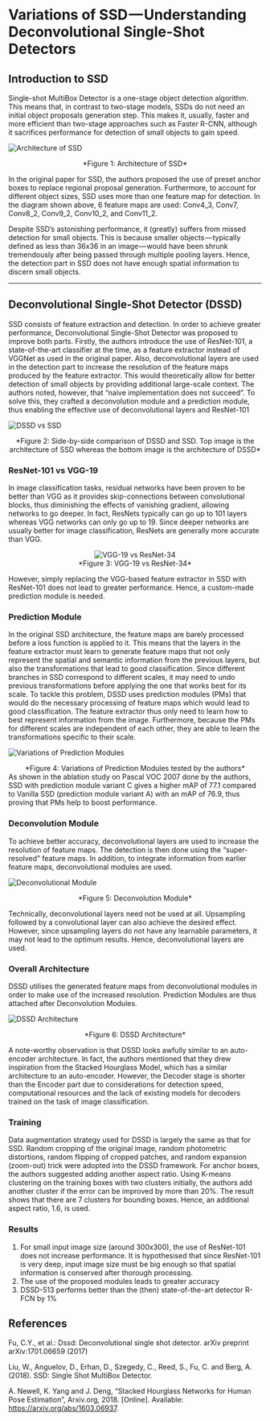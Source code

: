 # Variations of SSD — Understanding Deconvolutional Single-Shot Detectors
## Introduction to SSD

Single-shot MultiBox Detector is a one-stage object detection algorithm. This means that, in contrast to two-stage models, SSDs do not need an initial object proposals generation step. This makes it, usually, faster and more efficient than two-stage approaches such as Faster R-CNN, although it sacrifices performance for detection of small objects to gain speed.

![Architecture of SSD](/assets/imgs/DSSD/ssd.png "Architecture of SSD")
<div align="center" markdown="1">
*Figure 1: Architecture of SSD*
</div>

In the original paper for SSD, the authors proposed the use of preset anchor boxes to replace regional proposal generation. Furthermore, to account for different object sizes, SSD uses more than one feature map for detection. In the diagram shown above, 6 feature maps are used: Conv4_3, Conv7, Conv8_2, Conv9_2, Conv10_2, and Conv11_2.

Despite SSD’s astonishing performance, it (greatly) suffers from missed detection for small objects. This is because smaller objects — typically defined as less than 36x36 in an image — would have been shrunk tremendously after being passed through multiple pooling layers. Hence, the detection part in SSD does not have enough spatial information to discern small objects.

---
## Deconvolutional Single-Shot Detector (DSSD)

SSD consists of feature extraction and detection. In order to achieve greater performance, Deconvolutional Single-Shot Detector was proposed to improve both parts. Firstly, the authors introduce the use of ResNet-101, a state-of-the-art classifier at the time, as a feature extractor instead of VGGNet as used in the original paper. Also, deconvolutional layers are used in the detection part to increase the resolution of the feature maps produced by the feature extractor. This would theoretically allow for better detection of small objects by providing additional large-scale context.
The authors noted, however, that “naive implementation does not succeed”. To solve this, they crafted a deconvolution module and a prediction module, thus enabling the effective use of deconvolutional layers and ResNet-101

![DSSD vs SSD](/assets/imgs/DSSD/dssd2.png "DSSD vs SSD")
<div align="center" markdown="1">
*Figure 2: Side-by-side comparison of DSSD and SSD. Top image is the architecture of SSD whereas the bottom image is the architecture of DSSD*
</div>

### ResNet-101 vs VGG-19
In image classification tasks, residual networks have been proven to be better than VGG as it provides skip-connections between convolutional blocks, thus diminishing the effects of vanishing gradient, allowing networks to go deeper. In fact, ResNets typically can go up to 101 layers whereas VGG networks can only go up to 19. Since deeper networks are usually better for image classification, ResNets are generally more accurate than VGG.
<div style="text-align:center">
  <img src="/assets/imgs/DSSD/resnetvsvgg.png" alt="VGG-19 vs ResNet-34">
 </div>
<div align="center" markdown="1">
*Figure 3: VGG-19 vs ResNet-34*
</div>

However, simply replacing the VGG-based feature extractor in SSD with ResNet-101 does not lead to greater performance. Hence, a custom-made prediction module is needed.

### Prediction Module
In the original SSD architecture, the feature maps are barely processed before a loss function is applied to it. This means that the layers in the feature extractor must learn to generate feature maps that not only represent the spatial and semantic information from the previous layers, but also the transformations that lead to good classification. Since different branches in SSD correspond to different scales, it may need to undo previous transformations before applying the one that works best for its scale.
To tackle this problem, DSSD uses prediction modules (PMs) that would do the necessary processing of feature maps which would lead to good classification. The feature extractor thus only need to learn how to best represent information from the image. Furthermore, because the PMs for different scales are independent of each other, they are able to learn the transformations specific to their scale.

![Variations of Prediction Modules](/assets/imgs/DSSD/VarPred.png "Variations of Prediction Modules")
<div align="center" markdown="1">
*Figure 4: Variations of Prediction Modules tested by the authors*
</div>
As shown in the ablation study on Pascal VOC 2007 done by the authors, SSD with prediction module variant C gives a higher mAP of 77.1 compared to Vanilla SSD (prediction module variant A) with an mAP of 76.9, thus proving that PMs help to boost performance.

### Deconvolution Module
To achieve better accuracy, deconvolutional layers are used to increase the resolution of feature maps. The detection is then done using the “super-resolved” feature maps. In addition, to integrate information from earlier feature maps, deconvolutional modules are used.

![Deconvolutional Module](/assets/imgs/DSSD/Deconv.png "Deconvolutional Module")
<div align="center" markdown="1">
*Figure 5: Deconvolution Module*
</div>

Technically, deconvolutional layers need not be used at all. Upsampling followed by a convolutional layer can also achieve the desired effect. However, since upsampling layers do not have any learnable parameters, it may not lead to the optimum results. Hence, deconvolutional layers are used.

### Overall Architecture
DSSD utilises the generated feature maps from deconvolutional modules in order to make use of the increased resolution. Prediction Modules are thus attached after Deconvolution Modules.

![DSSD Architecture](/assets/imgs/DSSD/Overall.png "DSSD Architecture")
<div align='center' markdown='1'>
*Figure 6: DSSD Architecture*
</div>

A note-worthy observation is that DSSD looks awfully similar to an auto-encoder architecture. In fact, the authors mentioned that they drew inspiration from the Stacked Hourglass Model, which has a similar architecture to an auto-encoder. However, the Decoder stage is shorter than the Encoder part due to considerations for detection speed, computational resources and the lack of existing models for decoders trained on the task of image classification.

### Training
Data augmentation strategy used for DSSD is largely the same as that for SSD. Random cropping of the original image, random photometric distortions, random flipping of cropped patches, and random expansion (zoom-out) trick were adopted into the DSSD framework.
For anchor boxes, the authors suggested adding another aspect ratio. Using K-means clustering on the training boxes with two clusters initially, the authors add another cluster if the error can be improved by more than 20%. The result shows that there are 7 clusters for bounding boxes. Hence, an additional aspect ratio, 1.6, is used.

### Results
1. For small input image size (around 300x300), the use of ResNet-101 does not increase performance. It is hypothesised that since ResNet-101 is very deep, input image size must be big enough so that spatial information is conserved after thorough processing.
2. The use of the proposed modules leads to greater accuracy
3. DSSD-513 performs better than the (then) state-of-the-art detector R-FCN by 1%

## References
Fu, C.Y., et al.: Dssd: Deconvolutional single shot detector. arXiv preprint arXiv:1701.06659 (2017)

Liu, W., Anguelov, D., Erhan, D., Szegedy, C., Reed, S., Fu, C. and Berg, A. (2018). SSD: Single Shot MultiBox Detector.

A. Newell, K. Yang and J. Deng, “Stacked Hourglass Networks for Human Pose Estimation”, Arxiv.org, 2018. [Online]. Available: https://arxiv.org/abs/1603.06937.